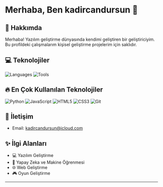 # Merhaba, Ben kadircandursun 👋

## 🚀 Hakkımda

Merhaba! Yazılım geliştirme dünyasında kendimi geliştiren bir geliştiriciyim. Bu profildeki çalışmalarım kişisel geliştirme projelerim için saklıdır.

## 💻 Teknolojiler

![Languages](https://img.shields.io/badge/Languages-Python-blue?style=for-the-badge&logo=python)
![Tools](https://img.shields.io/badge/Tools-Git-orange?style=for-the-badge&logo=git)

## 🔥 En Çok Kullanılan Teknolojiler

![Python](https://img.shields.io/badge/Python-3776AB?style=for-the-badge&logo=python&logoColor=white)
![JavaScript](https://img.shields.io/badge/JavaScript-F7DF1E?style=for-the-badge&logo=javascript&logoColor=black)
![HTML5](https://img.shields.io/badge/HTML5-E34F26?style=for-the-badge&logo=html5&logoColor=white)
![CSS3](https://img.shields.io/badge/CSS3-1572B6?style=for-the-badge&logo=css3&logoColor=white)
![Git](https://img.shields.io/badge/Git-F05032?style=for-the-badge&logo=git&logoColor=white)

## 📧 İletişim

- Email: kadircandursun@icloud.com

## ✨ İlgi Alanları

- 💻 Yazılım Geliştirme
- 🤖 Yapay Zeka ve Makine Öğrenmesi
- 🌐 Web Geliştirme
- 🎮 Oyun Geliştirme

---

